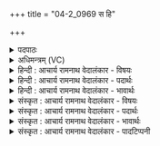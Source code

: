 +++
title = "04-2_0969 स हि"

+++
<details><summary>पदपाठः</summary>

सः। हि। स्म꣣। जरितृ꣡भ्यः꣢। आ। वा꣡ज꣢꣯म्। गो꣡म꣢꣯न्तम्। इ꣡न्व꣢꣯ति। प꣡व꣢꣯मानः। स꣣हस्रि꣡ण꣢म्। ९६९।
</details>

<details><summary>अधिमन्त्रम् (VC)</summary>

- पवमानः सोमः
- असितः काश्यपो देवलो वा
- गायत्री
- षड्जः
</details>

<details><summary>हिन्दी : आचार्य रामनाथ वेदालंकार - विषयः</summary>

अगले मन्त्र में परमात्मा के उपकारों का वर्णन है।
</details>

<details><summary>हिन्दी : आचार्य रामनाथ वेदालंकार - पदार्थः</summary>

पदार्थान्वय -  (पवमानः)चित्त और आत्मा की शुद्धि करनेवाला(स हि)वह सोम अर्थात् जगत् को उत्पन्न करनेवाला परमेश्वर(जरितृभ्यः)स्तोताओं के लिए(सहस्रिणम्)हजार संख्यावाले, (गोमन्तम्)प्रशस्त गाय,प्रशस्त वाणी आदि से युक्त(वाजम्)धन को,अथवा(गोमन्तम्)अन्तःप्रकाशयुक्त(वाजम्)आत्मबल को(आ इन्वति स्म)प्राप्त कराता है ॥२॥
</details>

<details><summary>हिन्दी : आचार्य रामनाथ वेदालंकार - भावार्थः</summary>

भावार्थ -  प्रेय मार्ग का और श्रेय मार्ग का अवलम्बन करनेवाले लोगों से ध्यान किया हुआ परमेश्वर उन्हें मनोवाञ्छित सब श्रेय और प्रेय प्रदान कर देता है ॥२॥
</details>

<details><summary>संस्कृत : आचार्य रामनाथ वेदालंकार - विषयः</summary>

अथ परमात्मन उपकारं वर्णयति।
</details>

<details><summary>संस्कृत : आचार्य रामनाथ वेदालंकार - पदार्थः</summary>

पदार्थान्वय -  (पवमानः)चित्तस्य आत्मनश्च शुद्धिमापादयन्(स हि)स खलु सोमः जगदुत्पादकः परमेश्वरः(जरितृभ्यः)स्तोतृभ्यः(सहस्रिणम्)सहस्रसंख्यकम्(गोमन्तम्)प्रशस्तधेनुवागादियुक्तम्(वाजम्)धनम्,यद्वा(गोमन्तम्)अन्तःप्रकाशयुक्तम्(वाजम्)आत्मबलम्(आ इन्वति स्म)आ प्रापयति।[इन्वति गतिकर्मा। निघं० २।१४]॥२॥
</details>

<details><summary>संस्कृत : आचार्य रामनाथ वेदालंकार - भावार्थः</summary>

भावार्थ -  प्रेयोमार्गिभिः श्रेयोमार्गिभिश्च ध्यातः परमेश्वरस्तेभ्यो मनोवाञ्छितं सर्वं प्रेयः श्रेयश्च प्रयच्छति ॥२॥
</details>

<details><summary>संस्कृत : आचार्य रामनाथ वेदालंकार - पादटिप्पनी</summary>

टिप्पनी -   १.ऋ० ९।२०।२।
</details>